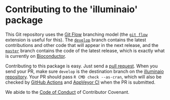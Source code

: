 
# Contributing to the 'illuminaio' package

This Git repository uses the [Git Flow](https://nvie.com/posts/a-successful-git-branching-model/) branching model (the [`git flow`](https://github.com/petervanderdoes/gitflow-avh) extension is useful for this).  The [`develop`](https://github.com/HenrikBengtsson/illuminaio/tree/develop) branch contains the latest contributions and other code that will appear in the next release, and the [`master`](https://github.com/HenrikBengtsson/illuminaio) branch contains the code of the latest release, which is exactly what is currently on [Bioconductor](https://www.bioconductor.org/packages/devel/bioc/html/illuminaio.html).

Contributing to this package is easy.  Just send a [pull request](https://help.github.com/articles/using-pull-requests/).  When you send your PR, make sure `develop` is the destination branch on the [illuminaio repository](https://github.com/HenrikBengtsson/illuminaio).  Your PR should pass `R CMD check --as-cran`, which will also be checked by  <a href="https://github.com/HenrikBengtsson/illuminaio/actions?query=workflow%3AR-CMD-check">GitHub Actions</a> and <a href="https://ci.appveyor.com/project/HenrikBengtsson/illuminaio">AppVeyor CI</a> when the PR is submitted.

We abide to the [Code of Conduct](https://www.contributor-covenant.org/version/2/0/code_of_conduct/) of Contributor Covenant.
